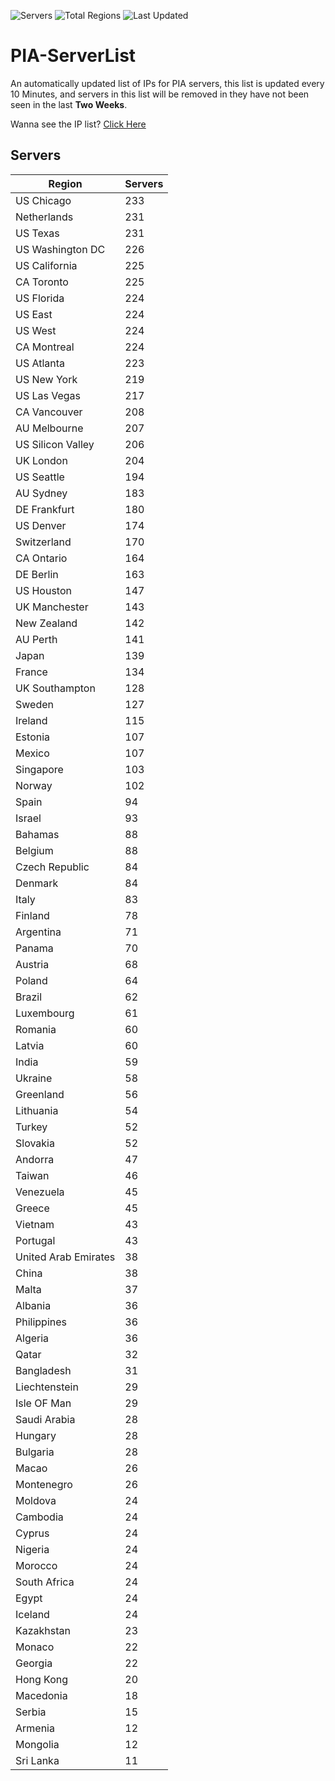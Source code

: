 ![Servers](https://img.shields.io/badge/Servers-9,247-darkgreen)
![Total Regions](https://img.shields.io/badge/Total_Regions-97-darkgreen)
![Last Updated](https://img.shields.io/badge/Last_Updated-December_14_2024_02:31_EST-darkgreen)

# PIA-ServerList
An automatically updated list of IPs for PIA servers, this list is updated every 10 Minutes, and servers in this list will be removed in they have not been seen in the last **Two Weeks**.

Wanna see the IP list? [Click Here](./servers.json)

## Servers
| Region               | Servers |
|----------------------|---------|
| US Chicago | 233 |
| Netherlands | 231 |
| US Texas | 231 |
| US Washington DC | 226 |
| US California | 225 |
| CA Toronto | 225 |
| US Florida | 224 |
| US East | 224 |
| US West | 224 |
| CA Montreal | 224 |
| US Atlanta | 223 |
| US New York | 219 |
| US Las Vegas | 217 |
| CA Vancouver | 208 |
| AU Melbourne | 207 |
| US Silicon Valley | 206 |
| UK London | 204 |
| US Seattle | 194 |
| AU Sydney | 183 |
| DE Frankfurt | 180 |
| US Denver | 174 |
| Switzerland | 170 |
| CA Ontario | 164 |
| DE Berlin | 163 |
| US Houston | 147 |
| UK Manchester | 143 |
| New Zealand | 142 |
| AU Perth | 141 |
| Japan | 139 |
| France | 134 |
| UK Southampton | 128 |
| Sweden | 127 |
| Ireland | 115 |
| Estonia | 107 |
| Mexico | 107 |
| Singapore | 103 |
| Norway | 102 |
| Spain | 94 |
| Israel | 93 |
| Bahamas | 88 |
| Belgium | 88 |
| Czech Republic | 84 |
| Denmark | 84 |
| Italy | 83 |
| Finland | 78 |
| Argentina | 71 |
| Panama | 70 |
| Austria | 68 |
| Poland | 64 |
| Brazil | 62 |
| Luxembourg | 61 |
| Romania | 60 |
| Latvia | 60 |
| India | 59 |
| Ukraine | 58 |
| Greenland | 56 |
| Lithuania | 54 |
| Turkey | 52 |
| Slovakia | 52 |
| Andorra | 47 |
| Taiwan | 46 |
| Venezuela | 45 |
| Greece | 45 |
| Vietnam | 43 |
| Portugal | 43 |
| United Arab Emirates | 38 |
| China | 38 |
| Malta | 37 |
| Albania | 36 |
| Philippines | 36 |
| Algeria | 36 |
| Qatar | 32 |
| Bangladesh | 31 |
| Liechtenstein | 29 |
| Isle OF Man | 29 |
| Saudi Arabia | 28 |
| Hungary | 28 |
| Bulgaria | 28 |
| Macao | 26 |
| Montenegro | 26 |
| Moldova | 24 |
| Cambodia | 24 |
| Cyprus | 24 |
| Nigeria | 24 |
| Morocco | 24 |
| South Africa | 24 |
| Egypt | 24 |
| Iceland | 24 |
| Kazakhstan | 23 |
| Monaco | 22 |
| Georgia | 22 |
| Hong Kong | 20 |
| Macedonia | 18 |
| Serbia | 15 |
| Armenia | 12 |
| Mongolia | 12 |
| Sri Lanka | 11 |